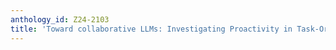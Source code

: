 ```yaml
---
anthology_id: Z24-2103
title: 'Toward collaborative LLMs: Investigating Proactivity in Task-Oriented Dialogues'
---
```

